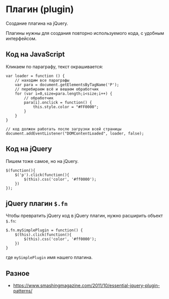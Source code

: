 # Плагин (plugin)
Создание плагина на jQuery.

Плагины нужны для создания повторно используемого кода, с удобным интерфейсом.

## Код на JavaScript
Кликаем по параграфу, текст окрашивается:

    var loader = function () {
        // находим все параграфы
        var para = document.getElementsByTagName('P');
        // перебираем всё и вешаем обработчик
        for (var i=0,size=para.length;i<size;i++) {
            // обработчик
            para[i].onclick = function() {
                this.style.color = "#FF0000";
            }
        }
    }

    // код должен работать после загрузки всей страницы
    document.addEventListener("DOMContentLoaded", loader, false);

## Код на jQuery
Пишем тоже самое, но на jQuery.

    $(function(){
        $('p').click(function(){
            $(this).css('color', '#ff0000');
        })
    });

## jQuery плагин `$.fn`
Чтобы превратить jQuery код в jQuery плагин, нужно расширить объект `$.fn`:

    $.fn.mySimplePlugin = function() {
        $(this).click(function(){
            $(this).css('color', '#ff0000');
        })
    }

где `mySimplePlugin` имя нашего плагина.

## Разное
- https://www.smashingmagazine.com/2011/10/essential-jquery-plugin-patterns/

